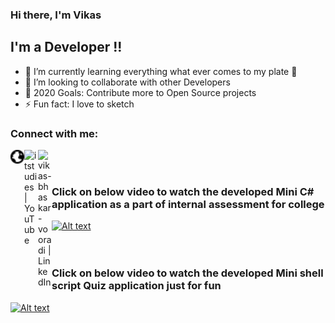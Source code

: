 ### Hi there, I'm Vikas 


## I'm a Developer !!

- 🌱 I’m currently learning everything what ever comes to my plate 🤣
- 👯 I’m looking to collaborate with other Developers
- 🥅 2020 Goals: Contribute more to Open Source projects
- ⚡ Fun fact: I love to sketch 


### Connect with me:

[<img align="left" alt="shayaaz.weebly.com" width="22px" src="https://raw.githubusercontent.com/iconic/open-iconic/master/svg/globe.svg" />][website]
[<img align="left" alt="itstudies | YouTube" width="22px" src="https://cdn.jsdelivr.net/npm/simple-icons@v3/icons/youtube.svg" />][youtube]
[<img align="left" alt="vikas-bhaskar-vooradi | LinkedIn" width="22px" src="https://cdn.jsdelivr.net/npm/simple-icons@v3/icons/linkedin.svg" />][linkedin]

<br>

<br>

### Click on below video to watch the developed Mini C# application as a part of internal assessment for college 

[![Alt text](http://img.youtube.com/vi/_fvNx7LghRY/maxresdefault.jpg)](https://www.youtube.com/watch?v=_fvNx7LghRY&list=PLBFjBwVDBdyApz9lKlHpHIHJCeRewlnUY)
<br>
<br>
<br>
### Click on below video to watch the developed Mini shell script Quiz application just for fun
[![Alt text](https://img.youtube.com/vi/u-vEzFgQJhY/maxresdefault.jpg)](https://www.youtube.com/watch?v=u-vEzFgQJhY&t=169s)


[website]: http://shayaaz.weebly.com
[youtube]: https://www.youtube.com/channel/UC3o5ofZCvRvBGAW6NYmMjRQ
[linkedin]: https://www.linkedin.com/in/vikas-bhaskar-vooradi/



